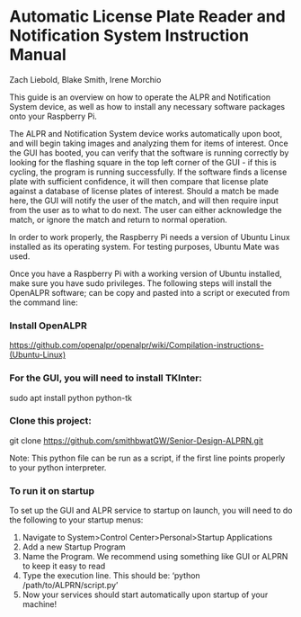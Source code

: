 # Automatic License Plate Reader and Notification System Instruction Manual
Zach Liebold, Blake Smith, Irene Morchio

This guide is an overview on how to operate the ALPR and Notification System device, as well as how to install any necessary software packages onto your Raspberry Pi. 

The ALPR and Notification System device works automatically upon boot, and will begin taking images and analyzing them for items of interest. Once the GUI has booted, you can verify that the software is running correctly by looking for the flashing square in the top left corner of the GUI - if this is cycling, the program is running successfully. If the software finds a license plate with sufficient confidence, it will then compare that license plate against a database of license plates of interest. Should a match be made here, the GUI will notify the user of the match, and will then require input from the user as to what to do next. The user can either acknowledge the match, or ignore the match and return to normal operation.

In order to work properly, the Raspberry Pi needs a version of Ubuntu Linux installed as its operating system. For testing purposes, Ubuntu Mate was used. 

Once you have a Raspberry Pi with a working version of Ubuntu installed, make sure you have sudo privileges. The following steps will install the OpenALPR software; can be copy and pasted into a script or executed from the command line: 

### Install OpenALPR
https://github.com/openalpr/openalpr/wiki/Compilation-instructions-(Ubuntu-Linux)
### For the GUI, you will need to install TKInter: 
sudo apt install python python-tk
### Clone this project:
git clone https://github.com/smithbwatGW/Senior-Design-ALPRN.git

Note: This python file can be run as a script, if the first line points properly to your python interpreter.
### To run it on startup
To set up the GUI and ALPR service to startup on launch, you will need to do the following to your startup menus: 
1. Navigate to System>Control Center>Personal>Startup Applications
2. Add a new Startup Program
3. Name the Program. We recommend using something like GUI or ALPRN to keep it easy to read
4. Type the execution line. This should be: ‘python /path/to/ALPRN/script.py’ 
5. Now your services should start automatically upon startup of your machine!

